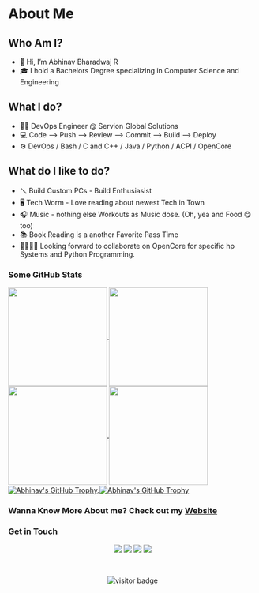 # About Me

<!---
abhinavbharadwajr/abhinavbharadwajr is a ✨ special ✨ repository because its `README.md` (this file) appears on your GitHub profile.
You can click the Preview link to take a look at your changes.
--->

## Who Am I?

- 👋 Hi, I’m Abhinav Bharadwaj R
- 🎓 I hold a Bachelors Degree specializing in Computer Science and Engineering

## What I do?

- 🧑‍💻 DevOps Engineer @ Servion Global Solutions
- 💻 Code --> Push --> Review --> Commit --> Build --> Deploy
- ⚙️ DevOps / Bash / C and C++ / Java / Python / ACPI / OpenCore

## What do I like to do?

- 🪛 Build Custom PCs - Build Enthusiasist
- 🖥️ Tech Worm - Love reading about newest Tech in Town
- 🎧 Music - nothing else Workouts as Music dose. (Oh, yea and Food 😋 too)
- 📚 Book Reading is a another Favorite Pass Time
- 🫱🏼‍🫲🏼 Looking forward to collaborate on OpenCore for specific hp Systems and Python Programming.

### Some GitHub Stats


<a href="https://github.com/abhinavbharadwajr#gh-light-mode-only">
  <img height=200 align="center" src="https://github-readme-stats.vercel.app/api?username=abhinavbharadwajr&rank_icon=github&theme=default" />
</a><a href="https://github.com/abhinavbharadwajr#gh-light-mode-only">
  <img height=200 align="center" src="https://github-readme-stats.vercel.app/api/top-langs?username=abhinavbharadwajr&layout=compact&langs_count=8&card_width=320&theme=default" />
</a>

<a href="https://github.com/abhinavbharadwajr#gh-dark-mode-only">
  <img height=200 align="center" src="https://github-readme-stats.vercel.app/api?username=abhinavbharadwajr&rank_icon=github&theme=dark#gh-dark-mode-only" />
</a>
<a href="https://github.com/abhinavbharadwajr#gh-dark-mode-only">
  <img height=200 align="center" src="https://github-readme-stats.vercel.app/api/top-langs?username=abhinavbharadwajr&layout=compact&langs_count=8&card_width=320&theme=dark#gh-dark-mode-only" />
</a>

<br>

<a href="https://github.com/abhinavbharadwajr#gh-light-mode-only">
  <img align="center" src="https://github-profile-trophy.vercel.app/?username=abhinavbharadwajr&column=3&margin-w=15&theme=default" alt="Abhinav's GitHub Trophy" />
</a>
<a href="https://github.com/abhinavbharadwajr#gh-dark-mode-only">
  <img align="center" src="https://github-profile-trophy.vercel.app/?username=abhinavbharadwajr&column=3&margin-w=15&theme=darkhub" alt="Abhinav's GitHub Trophy" />
</a>

<br>

### Wanna Know More About me? Check out my [Website](https://abhinavbharadwajr.github.io)

### Get in Touch

<p align="center">
  <a href="mailto:abhinav.bharadwajr@outlook.com"><img src="https://img.icons8.com/fluency/48/000000/microsoft-outlook-2019.png"/></a>
  <a href="https://www.linkedin.com/in/abhinavbharadwajr"><img src="https://img.icons8.com/fluency/48/000000/linkedin.png"/></a>
  <a href="https://twitter.com/abhinavbharad"><img src="https://img.icons8.com/fluency/48/000000/twitter.png"/></a>
  <a href="https://wa.me/917200361295"><img src="https://img.icons8.com/fluency/48/000000/whatsapp.png"/></a>
</p>

<br>

<p  align="center">
<img src="https://visitor-badge.laobi.icu/badge?page_id=abhinavbharadwajr" alt="visitor badge"/>
</p>
